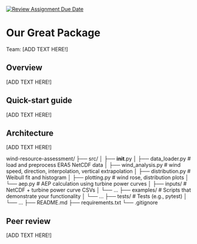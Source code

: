 [![Review Assignment Due Date](https://classroom.github.com/assets/deadline-readme-button-22041afd0340ce965d47ae6ef1cefeee28c7c493a6346c4f15d667ab976d596c.svg)](https://classroom.github.com/a/zjSXGKeR)
# Our Great Package

Team: [ADD TEXT HERE!]

## Overview

[ADD TEXT HERE!]

## Quick-start guide

[ADD TEXT HERE!]

## Architecture

[ADD TEXT HERE!]

wind-resource-assessment/
├── src/
│   ├── __init__.py
│   ├── data_loader.py        # load and preprocess ERA5 NetCDF data
│   ├── wind_analysis.py      # wind speed, direction, interpolation, vertical extrapolation
│   ├── distribution.py       # Weibull fit and histogram
│   ├── plotting.py           # wind rose, distribution plots
│   └── aep.py                # AEP calculation using turbine power curves
│
├── inputs/                   # NetCDF + turbine power curve CSVs
│   └── ...
├── examples/                 # Scripts that demonstrate your functionality
│   └── ...
├── tests/                    # Tests (e.g., pytest)
│   └── ...
├── README.md
├── requirements.txt
└── .gitignore


## Peer review

[ADD TEXT HERE!]
